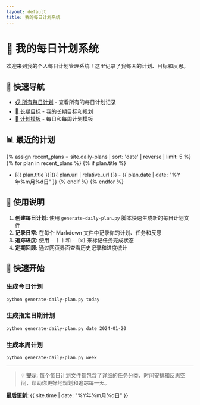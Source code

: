 ```yaml
---
layout: default
title: 我的每日计划系统
---
```


# 📅 我的每日计划系统

欢迎来到我的个人每日计划管理系统！这里记录了我每天的计划、目标和反思。

## 🎯 快速导航

- [📋 所有每日计划](plans.html) - 查看所有的每日计划记录
- [🎯 长期目标](daily-plans/goals.html) - 我的长期目标和规划
- [📝 计划模板](daily-plans/templates/) - 每日和每周计划模板

## 📊 最近的计划

{% assign recent_plans = site.daily-plans | sort: 'date' | reverse | limit: 5 %}
{% for plan in recent_plans %}
  {% if plan.title %}
- [{{ plan.title }}]({{ plan.url | relative_url }}) - {{ plan.date | date: "%Y年%m月%d日" }}
  {% endif %}
{% endfor %}

## 🌟 使用说明

1. **创建每日计划**: 使用 `generate-daily-plan.py` 脚本快速生成新的每日计划文件
2. **记录日常**: 在每个 Markdown 文件中记录你的计划、任务和反思
3. **追踪进度**: 使用 `- [ ]` 和 `- [x]` 来标记任务完成状态
4. **定期回顾**: 通过网页界面查看历史记录和进度统计

## 🚀 快速开始

### 生成今日计划
```bash
python generate-daily-plan.py today
```

### 生成指定日期计划
```bash
python generate-daily-plan.py date 2024-01-20
```

### 生成本周计划
```bash
python generate-daily-plan.py week
```

---

> 💡 **提示**: 每个每日计划文件都包含了详细的任务分类、时间安排和反思空间，帮助你更好地规划和追踪每一天。

**最后更新**: {{ site.time | date: "%Y年%m月%d日" }}
